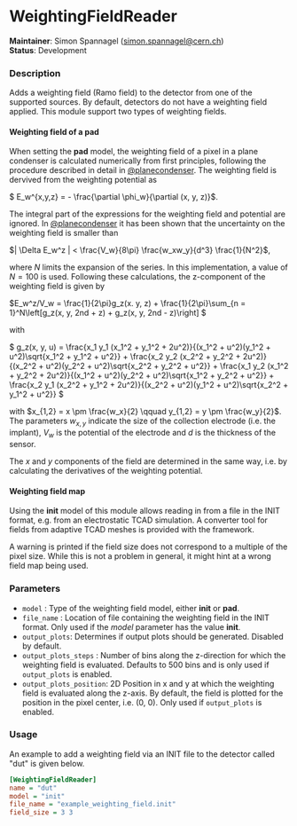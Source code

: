 # WeightingFieldReader
**Maintainer**: Simon Spannagel (<simon.spannagel@cern.ch>)  
**Status**: Development

### Description
Adds a weighting field (Ramo field) to the detector from one of the supported sources. By default, detectors do not have a weighting field applied.
This module support two types of weighting fields.

#### Weighting field of a pad

When setting the **pad** model, the weighting field of a pixel in a plane condenser is calculated numerically from first principles, following the procedure described in detail in [@planecondenser].
The weighting field is dervived from the weighting potential as

$` E_w^{x,y,z} = - \frac{\partial \phi_w}{\partial (x, y, z)}`$.

The integral part of the expressions for the weighting field and potential are ignored.
In [@planecondenser] it has been shown that the uncertainty on the weighting field is smaller than

$`| \Delta E_w^z | < \frac{V_w}{8\pi} \frac{w_xw_y}{d^3} \frac{1}{N^2}`$,

where *N* limits the expansion of the series.
In this implementation, a value of $`N = 100`$ is used.
Following these calculations, the z-component of the weighting field is given by

$`E_w^z/V_w = \frac{1}{2\pi}g_z(x. y, z) + \frac{1}{2\pi}\sum_{n = 1}^N\left[g_z(x, y, 2nd + z) + g_z(x, y, 2nd - z)\right] `$

with

$` g_z(x, y, u) = \frac{x_1 y_1 (x_1^2 + y_1^2 + 2u^2)}{(x_1^2 + u^2)(y_1^2 + u^2)\sqrt{x_1^2 + y_1^2 + u^2}} + \frac{x_2 y_2 (x_2^2 + y_2^2 + 2u^2)}{(x_2^2 + u^2)(y_2^2 + u^2)\sqrt{x_2^2 + y_2^2 + u^2}} + \frac{x_1 y_2 (x_1^2 + y_2^2 + 2u^2)}{(x_1^2 + u^2)(y_2^2 + u^2)\sqrt{x_1^2 + y_2^2 + u^2}} + \frac{x_2 y_1 (x_2^2 + y_1^2 + 2u^2)}{(x_2^2 + u^2)(y_1^2 + u^2)\sqrt{x_2^2 + y_1^2 + u^2}} `$

with $`x_{1,2} = x \pm \frac{w_x}{2} \qquad y_{1,2} = y \pm \frac{w_y}{2}`$. The parameters $`w_{x,y}`$ indicate the size of the collection electrode (i.e. the implant), $`V_w`$ is the potential of the electrode and *d* is the thickness of the sensor.

The *x* and *y* components of the field are determined in the same way, i.e. by calculating the derivatives of the weighting potential.

#### Weighting field map

Using the **init** model of this module allows reading in from a file in the INIT format, e.g. from an electrostatic TCAD simulation.
A converter tool for fields from adaptive TCAD meshes is provided with the framework.

A warning is printed if the field size does not correspond to a multiple of the pixel size.
While this is not a problem in general, it might hint at a wrong field map being used.


### Parameters
* `model` : Type of the weighting field model, either **init** or **pad**.
* `file_name` : Location of file containing the weighting field in the INIT format. Only used if the *model* parameter has the value **init**.
* `output_plots`:  Determines if output plots should be generated. Disabled by default.
* `output_plots_steps` : Number of bins along the z-direction for which the weighting field is evaluated. Defaults to 500 bins and is only used if `output_plots` is enabled.
* `output_plots_position`: 2D Position in x and y at which the weighting field is evaluated along the z-axis. By default, the field is plotted for the position in the pixel center, i.e. (0, 0). Only used if `output_plots` is enabled.

### Usage
An example to add a weighting field via an INIT file to the detector called "dut" is given below.

```ini
[WeightingFieldReader]
name = "dut"
model = "init"
file_name = "example_weighting_field.init"
field_size = 3 3
```

[@planecondenser]: https://doi.org/10.1016/j.nima.2014.08.044
